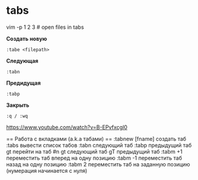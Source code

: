 tabs
====

vim -p 1 2 3 # open files in tabs 

**Создать новую**	

    :tabe <filepath>
    
**Следующая**

	:tabn
	
**Предидущая**

	:tabp
	
**Закрыть**

	:q / :wq
	
	
<https://www.youtube.com/watch?v=B-EPvfxcgl0>


== Работа с вкладками (a.k.a табами) ==
:tabnew [fname]          создать таб
:tabs                    вывести список табов
:tabn                    следующий таб
:tabp                    предыдущий таб
<n>gt                    перейти на таб #n
gt                       следующий таб
gT                       предыдущий таб
:tabm +1                 переместить таб вперед на одну позицию
:tabm -1                 переместить таб назад на одну позицию
:tabm 2                  переместить таб на заданную позицию
                           (нумерация начинается с нуля)